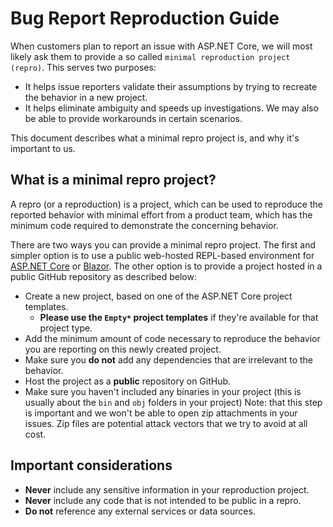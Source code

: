 # Bug Report Reproduction Guide

When customers plan to report an issue with ASP.NET Core, we will most likely ask them to provide a so called `minimal reproduction project (repro)`.
This serves two purposes:
- It helps issue reporters validate their assumptions by trying to recreate the behavior in a new project.
- It helps eliminate ambiguity and speeds up investigations. We may also be able to provide workarounds in certain scenarios.

This document describes what a minimal repro project is, and why it's important to us.

## What is a minimal repro project?
A repro (or a reproduction) is a project, which can be used to reproduce the reported behavior with minimal effort from a product team, which has the minimum code required to demonstrate the concerning behavior.

There are two ways you can provide a minimal repro project. The first and simpler option is to use a public web-hosted REPL-based environment for [ASP.NET Core](https://netcorerepl.telerik.com/) or [Blazor](https://blazorrepl.telerik.com/). The other option is to provide a project hosted in a public GitHub repository as described below:
- Create a new project, based on one of the ASP.NET Core project templates.
  - **Please use the `Empty*` project templates** if they're available for that project type.
- Add the minimum amount of code necessary to reproduce the behavior you are reporting on this newly created project.
- Make sure you **do not** add any dependencies that are irrelevant to the behavior.
- Host the project as a **public** repository on GitHub.
- Make sure you haven't included any binaries in your project (this is usually about the `bin` and `obj` folders in your project)
  Note: that this step is important and we won't be able to open zip attachments in your issues.
  Zip files are potential attack vectors that we try to avoid at all cost.
  
## Important considerations
- **Never** include any sensitive information in your reproduction project.
- **Never** include any code that is not intended to be public in a repro.
- **Do not** reference any external services or data sources.
